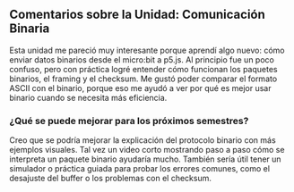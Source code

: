 ## Comentarios sobre la Unidad: Comunicación Binaria

Esta unidad me pareció muy interesante porque aprendí algo nuevo: cómo enviar datos binarios desde el micro:bit a p5.js. 
Al principio fue un poco confuso, pero con práctica logré entender cómo funcionan los paquetes binarios, el framing y el checksum.
Me gustó poder comparar el formato ASCII con el binario, porque eso me ayudó a ver por qué es mejor usar binario cuando se necesita 
más eficiencia.

### ¿Qué se puede mejorar para los próximos semestres?

Creo que se podría mejorar la explicación del protocolo binario con más ejemplos visuales. Tal vez un video corto mostrando paso a
paso cómo se interpreta un paquete binario ayudaría mucho. También sería útil tener un simulador o práctica guiada para probar 
los errores comunes, como el desajuste del buffer o los problemas con el checksum.
